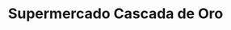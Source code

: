 ---
title: "Supermercado Cascada de Oro"
url: /limon/supermercado-cascada-de-oro/
shop: Supermarkt
---
